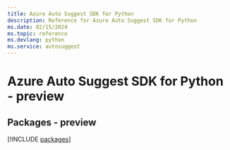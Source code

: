 ```yaml
---
title: Azure Auto Suggest SDK for Python
description: Reference for Azure Auto Suggest SDK for Python
ms.date: 02/15/2024
ms.topic: reference
ms.devlang: python
ms.service: autosuggest
---
```

# Azure Auto Suggest SDK for Python - preview
## Packages - preview
[!INCLUDE [packages](auto-suggest-index.md)]
